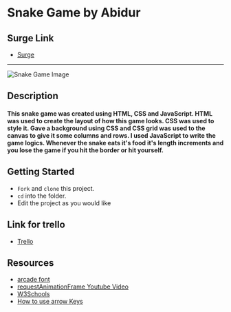 # Snake Game by Abidur

## Surge Link
- [Surge](https://snake-game-by-abidur.surge.sh/)
***

![Snake Game Image](https://i.imgur.com/UWSiXWO.png?1)

## Description
#### This snake game was created using HTML, CSS and JavaScript. HTML was used to create the layout of how this game looks. CSS was used to style it. Gave a background using CSS and CSS grid was used to the canvas to give it some columns and rows. I used JavaScript to write the game logics. Whenever the snake eats it's food it's length increments and you lose the game if you hit the border or hit yourself.

## Getting Started
- `Fork` and `clone` this project.
- `cd` into the folder.
- Edit the project as you would like

## Link for trello
- [Trello](https://trello.com/b/IbOYHikc/snake-game-by-abidur)

## Resources
- [arcade font](https://www.cdnfonts.com/arcade-classic.font)
- [requestAnimationFrame Youtube Video](https://www.youtube.com/watch?v=zBRqnSiq_VM)
- [W3Schools](https://www.w3schools.com/)
- [How to use arrow Keys](https://www.codegrepper.com/code-examples/javascript/addeventlistener+arrow+keys)
